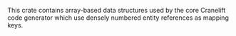This crate contains array-based data structures used by the core Cranelift code
generator which use densely numbered entity references as mapping keys.
